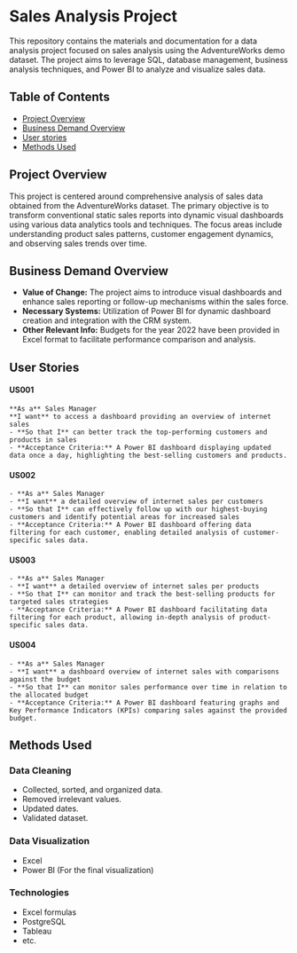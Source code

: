 # Sales Analysis Project

This repository contains the materials and documentation for a data analysis project focused on sales analysis using the AdventureWorks demo dataset. The project aims to leverage SQL, database management, business analysis techniques, and Power BI to analyze and visualize sales data.

## Table of Contents

- [Project Overview](#project-overview)
- [Business Demand Overview](#business-demand-overview)
- [User stories](#user-stories)
- [Methods Used](#methods-used)

## Project Overview
This project is centered around comprehensive analysis of sales data obtained from the AdventureWorks dataset. The primary objective is to transform conventional static sales reports into dynamic visual dashboards using various data analytics tools and techniques. The focus areas include understanding product sales patterns, customer engagement dynamics, and observing sales trends over time.

## Business Demand Overview 
- **Value of Change:** The project aims to introduce visual dashboards and enhance sales reporting or follow-up mechanisms within the sales force. 
- **Necessary Systems:** Utilization of Power BI for dynamic dashboard creation and integration with the CRM system. 
- **Other Relevant Info:** Budgets for the year 2022 have been provided in Excel format to facilitate performance comparison and analysis. 
 
## User Stories
#### US001  
	**As a** Sales Manager 
	**I want** to access a dashboard providing an overview of internet sales 
	- **So that I** can better track the top-performing customers and products in sales 
	- **Acceptance Criteria:** A Power BI dashboard displaying updated data once a day, highlighting the best-selling customers and products. 
#### US002 
	- **As a** Sales Manager 
	- **I want** a detailed overview of internet sales per customers 
	- **So that I** can effectively follow up with our highest-buying customers and identify potential areas for increased sales 
	- **Acceptance Criteria:** A Power BI dashboard offering data filtering for each customer, enabling detailed analysis of customer-specific sales data. 
#### US003 
	- **As a** Sales Manager 
	- **I want** a detailed overview of internet sales per products 
	- **So that I** can monitor and track the best-selling products for targeted sales strategies 
	- **Acceptance Criteria:** A Power BI dashboard facilitating data filtering for each product, allowing in-depth analysis of product-specific sales data. 
#### US004
	- **As a** Sales Manager 
	- **I want** a dashboard overview of internet sales with comparisons against the budget 
	- **So that I** can monitor sales performance over time in relation to the allocated budget 
	- **Acceptance Criteria:** A Power BI dashboard featuring graphs and Key Performance Indicators (KPIs) comparing sales against the provided budget.

## Methods Used 
### Data Cleaning 
- Collected, sorted, and organized data. 
- Removed irrelevant values.
- Updated dates.
- Validated dataset. 
### Data Visualization 
- Excel 
- Power BI (For the final visualization)
### Technologies
* Excel formulas 
* PostgreSQL
* Tableau
* etc. 


